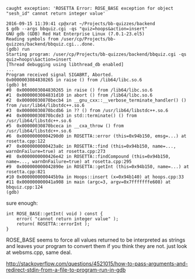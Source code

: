 

    caught exception: 'ROSETTA Error: ROSE_BASE exception for object "sesh_id" cannot return integer value'

    2016-09-15 11:39:41 cp@xrat ~/Projects/bb-quizzes/backend
    $ gdb --args bbquiz.cgi -qs "quiz=hoops&action=insert"
    GNU gdb (GDB) Red Hat Enterprise Linux (7.0.1-23.el5)
    Reading symbols from /user/cp/Projects/bb-quizzes/backend/bbquiz.cgi...done.
    (gdb) run
    Starting program: /user/cp/Projects/bb-quizzes/backend/bbquiz.cgi -qs quiz=hoops\&action=insert
    [Thread debugging using libthread_db enabled]
    ...
    Program received signal SIGABRT, Aborted.
    0x0000003084830265 in raise () from /lib64/libc.so.6
    (gdb) bt
    #0  0x0000003084830265 in raise () from /lib64/libc.so.6
    #1  0x0000003084831d10 in abort () from /lib64/libc.so.6
    #2  0x00000030870becb4 in __gnu_cxx::__verbose_terminate_handler() () from /usr/lib64/libstdc++.so.6
    #3  0x00000030870bcdb6 in ?? () from /usr/lib64/libstdc++.so.6
    #4  0x00000030870bcde3 in std::terminate() () from /usr/lib64/libstdc++.so.6
    #5  0x00000030870bceca in __cxa_throw () from /usr/lib64/libstdc++.so.6
    #6  0x00000000004290d0 in ROSETTA::error (this=0x94b150, emsg=...) at rosetta.cpp:122
    #7  0x0000000000423a8c in ROSETTA::find (this=0x94b150, name=..., warnOnFailure=true) at rosetta.cpp:273
    #8  0x0000000000426e42 in ROSETTA::findCompound (this=0x94b150, name=..., warnOnFailure=true) at rosetta.cpp:295
    #9  0x000000000042890e in ROSETTA::getInt (this=0x94b150, name=...) at rosetta.cpp:821
    #10 0x0000000000445b9a in Hoops::insert (x=0x94b140) at hoops.cpp:33
    #11 0x000000000041a908 in main (argc=3, argv=0x7fffffffe608) at bbquiz.cpp:124
    (gdb)

sure enough:

    int ROSE_BASE::getInt( void ) const {   
        error( "cannot return integer value" );
        return( ROSETTA::errorInt );
    }

ROSE_BASE seems to force all values returned to be interpreted as strings and leaves your program to convert them if you think they are not.
just look at websms.cpp, same deal.

http://stackoverflow.com/questions/4521015/how-to-pass-arguments-and-redirect-stdin-from-a-file-to-program-run-in-gdb
